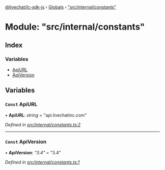 [@livechat/lc-sdk-js](../README.md) › [Globals](../globals.md) › ["src/internal/constants"](_src_internal_constants_.md)

# Module: "src/internal/constants"

## Index

### Variables

* [ApiURL](_src_internal_constants_.md#const-apiurl)
* [ApiVersion](_src_internal_constants_.md#const-apiversion)

## Variables

### `Const` ApiURL

• **ApiURL**: *string* = "api.livechatinc.com"

*Defined in [src/internal/constants.ts:2](https://github.com/livechat/lc-sdk-js/blob/efba8ac/src/internal/constants.ts#L2)*

___

### `Const` ApiVersion

• **ApiVersion**: *"3.4"* = "3.4"

*Defined in [src/internal/constants.ts:1](https://github.com/livechat/lc-sdk-js/blob/efba8ac/src/internal/constants.ts#L1)*
